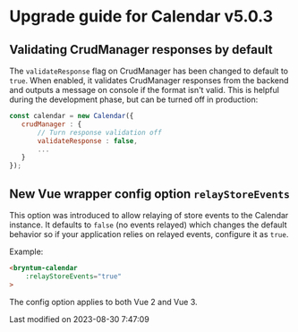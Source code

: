 # Upgrade guide for Calendar v5.0.3

## Validating CrudManager responses by default
The `validateResponse` flag on CrudManager has been changed to default to `true`. When enabled, it validates CrudManager
responses from the backend and outputs a message on console if the format isn't valid. This is helpful during the 
development phase, but can be turned off in production:

```javascript
const calendar = new Calendar({
   crudManager : {
       // Turn response validation off
       validateResponse : false,
       ...
   } 
});
```

## New Vue wrapper config option `relayStoreEvents`

This option was introduced to allow relaying of store events to the Calendar instance. It defaults to `false` (no events
relayed) which changes the default behavior so if your application relies on relayed events, configure it as `true`.

Example:
```html
<bryntum-calendar
    :relayStoreEvents="true"
>
```

The config option applies to both Vue 2 and Vue 3.


<p class="last-modified">Last modified on 2023-08-30 7:47:09</p>